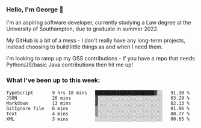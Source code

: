 ### Hello, I'm George 👋

I'm an aspiring software developer, currently studying a Law degree at the University of Southampton, due to graduate in summer 2022. 

My GitHub is a bit of a mess - I don't really have any long-term projects, instead choosing to build little things as and when I need them.

I'm looking to ramp up my OSS contributions - if you have a repo that needs Python/JS/basic Java contributions then hit me up!

<!--
**georgegebbett/georgegebbett** is a ✨ _special_ ✨ repository because its `README.md` (this file) appears on your GitHub profile.

Here are some ideas to get you started:

- 🔭 I’m currently working on ...
- 🌱 I’m currently learning ...
- 👯 I’m looking to collaborate on ...
- 🤔 I’m looking for help with ...
- 💬 Ask me about ...
- 📫 How to reach me: ...
- 😄 Pronouns: ...
- ⚡ Fun fact: ...
-->

### What I've been up to this week:
<!--START_SECTION:waka-->

```text
TypeScript       9 hrs 18 mins   ██████████████████████▓░░   91.30 %
JSON             20 mins         ▓░░░░░░░░░░░░░░░░░░░░░░░░   03.29 %
Markdown         13 mins         ▓░░░░░░░░░░░░░░░░░░░░░░░░   02.13 %
GitIgnore file   6 mins          ▒░░░░░░░░░░░░░░░░░░░░░░░░   01.06 %
Text             4 mins          ▒░░░░░░░░░░░░░░░░░░░░░░░░   00.77 %
XML              3 mins          ░░░░░░░░░░░░░░░░░░░░░░░░░   00.65 %
```

<!--END_SECTION:waka-->
